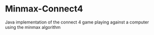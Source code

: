 # Minmax-Connect4
Java implementation of the connect 4 game playing against a computer using the minmax algorithm
